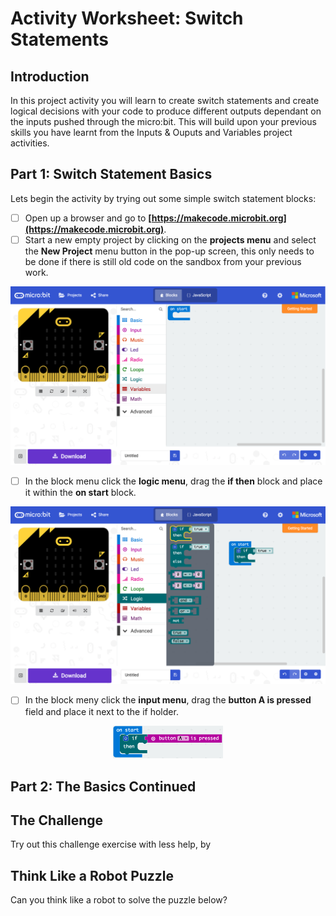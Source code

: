 # Activity Worksheet: Switch Statements

## Introduction
In this project activity you will learn to create switch statements and create logical decisions with your code to produce different outputs dependant on the inputs pushed through the micro:bit. This will build upon your previous skills you have learnt from the Inputs & Ouputs and Variables project activities.

## Part 1: Switch Statement Basics
Lets begin the activity by trying out some simple switch statement blocks:

- [ ] Open up a browser and go to **[https://makecode.microbit.org](https://makecode.microbit.org)**.
- [ ] Start a new empty project by clicking on the **projects menu** and select the **New Project** menu button in the pop-up screen, this only needs to be done if there is still old code on the sandbox from your previous work.
<img style="text-align:center" src="../Assets/microbit-mainpage.png" />

- [ ] In the block menu click the **logic menu**, drag the **if then** block and place it within the **on start** block.
<img  src="../Assets/microbit-ifelse.png" />

- [ ] In the block meny click the **input menu**, drag the **button A is pressed** field and place it next to the if holder.  
<p align="center">
    <img style="text-align:center" src="../Assets/microbit-ifelse-empty.png" width="35%" height="35%" />
</p>

## Part 2: The Basics Continued

## The Challenge
Try out this challenge exercise with less help, by


## Think Like a Robot Puzzle
Can you think like a robot to solve the puzzle below?